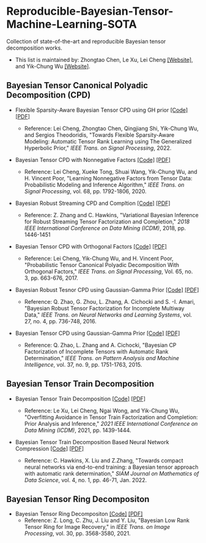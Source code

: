 # Reproducible-Bayesian-Tensor-Machine-Learning-SOTA

Collection of state-of-the-art and reproducible Bayesian tensor decomposition works.

- This list is maintained by:
Zhongtao Chen, Le Xu, Lei Cheng [\[Website\]](https://person.zju.edu.cn/leicheng#0), and Yik-Chung Wu [\[Website\]](https://www.eee.hku.hk/~ycwu/). 
 

## Bayesian Tensor Canonical Polyadic Decomposition (CPD)

- Flexible Sparsity-Aware Bayesian Tensor CPD using GH prior  [\[Code\]](https://github.com/leicheng-tensor/pcpd_gh) [\[PDF\]](https://ieeexplore.ieee.org/document/9747988)
  - Reference: Lei Cheng, Zhongtao Chen, Qingjiang Shi, Yik-Chung Wu, and Sergios Theodoridis, "Towards Flexible Sparsity-Aware Modeling: Automatic Tensor Rank Learning using The Generalized Hyperbolic Prior," _IEEE Trans. on Signal Processing_, 2022.

- Bayesian Tensor CPD with Nonnegative Factors [\[Code\]](https://github.com/leicheng-tensor/pncpd) [\[PDF\]](https://ieeexplore.ieee.org/document/9006902)
  - Reference: Lei Cheng, Xueke Tong, Shuai Wang, Yik-Chung Wu, and H. Vincent Poor, "Learning Nonnegative Factors from Tensor Data: Probabilistic Modeling and Inference Algorithm," _IEEE Trans. on Signal Processing_, vol. 68, pp. 1792-1806, 2020.

- Bayesian Robust Streaming CPD and Compltion [\[Code\]](https://github.com/colehawkins/Robust-Streaming-Tensor-Factorization)  [\[PDF\]](https://ieeexplore.ieee.org/document/8595009)
  - Reference: Z. Zhang and C. Hawkins, "Variational Bayesian Inference for Robust Streaming Tensor Factorization and Completion," _2018 IEEE International Conference on Data Mining (ICDM)_, 2018, pp. 1446-1451


- Bayesian Tensor CPD with Orthogonal Factors [\[Code\]](https://github.com/leicheng-tensor/pcpd-orthogonal-) [\[PDF\]](https://ieeexplore.ieee.org/document/7555316/)
  - Reference: Lei Cheng, Yik-Chung Wu, and H. Vincent Poor, "Probabilistic Tensor Canonical Polyadic Decomposition With Orthogonal Factors," _IEEE Trans. on Signal Processing_, Vol. 65, no. 3, pp. 663-676, 2017.

- Bayesian Robust Tesnor CPD using Gaussian-Gamma Prior [\[Code\]](https://github.com/qbzhao/BRTF) [\[PDF\]](https://ieeexplore.ieee.org/document/7120147)
 
  - Reference: Q. Zhao, G. Zhou, L. Zhang, A. Cichocki and S. -I. Amari, "Bayesian Robust Tensor Factorization for Incomplete Multiway Data," _IEEE Trans. on Neural Networks and Learning Systems_, vol. 27, no. 4, pp. 736-748, 2016.
 
- Bayesian Tensor CPD using Gaussian-Gamma Prior [\[Code\]](https://github.com/qbzhao/BCPF) [\[PDF\]](https://ieeexplore.ieee.org/document/7010937)

  - Reference: Q. Zhao, L. Zhang and A. Cichocki, "Bayesian CP Factorization of Incomplete Tensors with Automatic Rank Determination,"  _IEEE Trans. on Pattern Analysis and Machine Intelligence_, vol. 37, no. 9, pp. 1751-1763, 2015.
 

## Bayesian Tensor Train Decomposition

- Bayesian Tensor Train Decomposition [\[Code\]]() [\[PDF\]](https://ieeexplore.ieee.org/document/9679150)
  - Reference: Le Xu, Lei Cheng, Ngai Wong, and Yik-Chung Wu, "Overfitting Avoidance in Tensor Train Factorization and Completion: Prior Analysis and Inference,"  _2021 IEEE International Conference on Data Mining (ICDM)_, 2021, pp. 1439-1444.

- Bayesian Tensor Train Decomposition Based Neural Network Compression [\[Code\]](https://github.com/colehawkins/bayesian-tensor-rank-determination) [\[PDF\]](https://arxiv.org/abs/2010.08689)
  - Reference:  C. Hawkins, X. Liu and Z.Zhang, "Towards compact neural networks via end-to-end training: a Bayesian tensor approach with automatic rank determination," _SIAM Journal on Mathematics of Data Science_, vol. 4, no. 1, pp. 46-71, Jan. 2022.


## Bayesian Tensor Ring Decompositon
- Bayesian Tensor Ring Decompositon [\[Code\]](https://github.com/yipengliu/bayesian_tensor_ring) [\[PDF\]](https://ieeexplore.ieee.org/document/9369109)
  - Reference: Z. Long, C. Zhu, J. Liu and Y. Liu, "Bayesian Low Rank Tensor Ring for Image Recovery," in _IEEE Trans. on Image Processing_, vol. 30, pp. 3568-3580, 2021.
